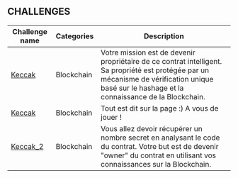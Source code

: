 ## CHALLENGES

| Challenge name                                                                           | Categories | Description                                                                                                                                                                                     |
| ---------------------------------------------------------------------------------------- | ---------- | ----------------------------------------------------------------------------------------------------------------------------------------------------------------------------------------------- |
| [Keccak](https://github.com/HackyNov/HackyNov_0x03/tree/main/ALLIONE_Florian/Keccak)     | Blockchain | Votre mission est de devenir propriétaire de ce contrat intelligent. Sa propriété est protégée par un mécanisme de vérification unique basé sur le hashage et la connaissance de la Blockchain. |
| [Keccak](https://github.com/HackyNov/HackyNov_0x03/tree/main/ALLIONE_Florian/Keccak)     | Blockchain | Tout est dit sur la page :) A vous de jouer !                                                                                                                                                   |
| [Keccak_2](https://github.com/HackyNov/HackyNov_0x03/tree/main/ALLIONE_Florian/Keccak_2) | Blockchain | Vous allez devoir récupérer un nombre secret en analysant le code du contrat. Votre but est de devenir "owner" du contrat en utilisant vos connaissances sur la Blockchain.                     |
